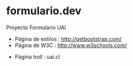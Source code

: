 # formulario.dev
Proyecto Formulario UAI

+ Página de estilos : http://getbootstrap.com/
+ Página de W3C : http://www.w3schools.com/
- Página troll : uai.cl
